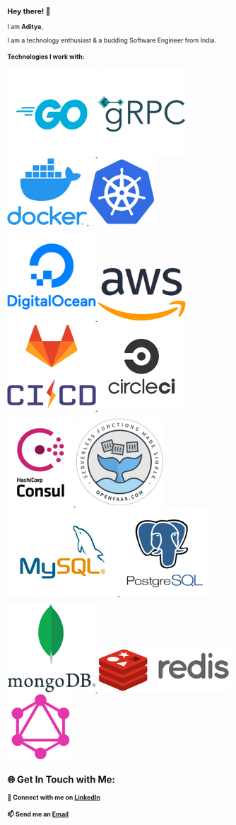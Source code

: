 ### Hey there! 👋

I am **Aditya**,

I am a technology enthusiast & a budding Software Engineer from India.

#### Technologies I work with:

<p float="center">
      <a href="https://golang.org/" target="_blank" >
        <img src="https://raw.githubusercontent.com/aditya-nagare/aditya-nagare/master/assets/go.png" height="200" width ="200" alt="Go/Golang" title="Go/Golang"/>
      </a>
    <a href="https://grpc.io/" target="_blank" >
        <img src="https://raw.githubusercontent.com/aditya-nagare/aditya-nagare/master/assets/grpc.png" height="200" width ="200" alt="gRPC" title="gRPC"/>
    </a>
    <a href="https://www.docker.com/" target="_blank" >
        <img src="https://raw.githubusercontent.com/aditya-nagare/aditya-nagare/master/assets/docker.png" height="150" width ="180" alt="Docker" title="Docker"/>
    </a>
    <a href="https://kubernetes.io/" target="_blank" >
        <img src="https://raw.githubusercontent.com/aditya-nagare/aditya-nagare/master/assets/kubernetes.png" height="150" width ="150" alt="Kubernetes" title="Kubernetes"/>
    </a>
</p>
<p float="center">
    <a href="https://www.digitalocean.com/" target="_blank" >
        <img src="https://raw.githubusercontent.com/aditya-nagare/aditya-nagare/master/assets/digital-ocean.png" height="200" width ="200" alt="Digital Ocean" title="Digital Ocean"/>
    </a>
      <a href="https://aws.amazon.com/" target="_blank" >
        <img src="https://raw.githubusercontent.com/aditya-nagare/aditya-nagare/master/assets/aws.png" height="120" width ="200" alt="Amazon Web Services" title="Amazon Web Services(AWS)"/>
      </a>
      <a href="https://docs.gitlab.com/ee/ci/" target="_blank" >
    <img src="https://raw.githubusercontent.com/aditya-nagare/aditya-nagare/master/assets/gitlab-ci-cd.png" height="200" width ="200" alt="Gitlab CI" title="Gitlab CI/CD"/>
  </a>
      <a href="https://circleci.com/" target="_blank" >
        <img src="https://raw.githubusercontent.com/aditya-nagare/aditya-nagare/master/assets/circle.png" height="200" width ="200" alt="CircleCI" title="CircleCI"/>
      </a>
</p>
<p float="center">
      <a href="https://www.consul.io/" target="_blank" >
        <img src="https://raw.githubusercontent.com/aditya-nagare/aditya-nagare/master/assets/consul.png" height="200" width ="150" alt="Consul" title="Consul"/>
      </a>
    <a href="https://www.openfaas.com/" target="_blank" >
        <img src="https://raw.githubusercontent.com/aditya-nagare/aditya-nagare/master/assets/open-faas.png" height="200" width ="200" alt="OpenFaaS" title="OpenFaaS"/>
    </a>
      <a href="https://www.mysql.com/" target="_blank" >
    <img src="https://raw.githubusercontent.com/aditya-nagare/aditya-nagare/master/assets/mysql.png" height="200" width ="250" alt="MySQL" title="MySQL"/>
  </a>
      <a href="https://www.postgresql.org/" target="_blank" >
        <img src="https://raw.githubusercontent.com/aditya-nagare/aditya-nagare/master/assets/postgre-sql.png" height="200" width ="200" alt="PostgreSQL" title="PostgreSQL"/>
      </a>
</p>
<p float="center">
    <a href="https://www.mongodb.com/" target="_blank" >
        <img src="https://raw.githubusercontent.com/aditya-nagare/aditya-nagare/master/assets/mongo-db.png" height="200" width ="200" alt="MongoDB" title="MongoDB"/>
    </a>
      <a href="https://redis.io/" target="_blank" >
        <img src="https://raw.githubusercontent.com/aditya-nagare/aditya-nagare/master/assets/redis.png" height="100" width ="300" alt="Redis" title="Redis"/>
      </a>
    <a href="https://graphql.org/" target="_blank" >
        <img src="https://raw.githubusercontent.com/aditya-nagare/aditya-nagare/master/assets/graph-ql.png" height="150" width ="150" alt="GraphQL" title="GraphQL"/>
    </a>
</p>

## 🌐 Get In Touch with Me:

#### 💬 Connect with me on **[LinkedIn](https://www.linkedin.com/in/adityanagare)**

#### 📫 Send me an **[Email](mailto:nagareaditya777@gmail.com)**